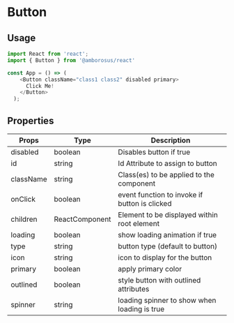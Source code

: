 # Button

## Usage

```javascript
import React from 'react';
import { Button } from '@amborosus/react'

const App = () => (
    <Button className="class1 class2" disabled primary>
      Click Me!
    </Button>
  );
```

## Properties


| Props        | Type           | Description                                    |
| ------------ | -------------- | ---------------------------------------------- |
| disabled     | boolean        | Disables button if true                        |
| id           | string         | Id Attribute to assign to button               |
| className    | string         | Class(es) to be applied to the component       |
| onClick      | boolean        | event function to invoke if button is clicked  |
| children     | ReactComponent | Element to be displayed within root element    |
| loading      | boolean        | show loading animation if true                 |
| type         | string         | button type (default to button)                |
| icon         | string         | icon to display for the button                 |
| primary      | boolean        | apply primary color                            |
| outlined     | boolean        | style button with outlined attributes          |
| spinner      | string         | loading spinner to show when loading is true   |